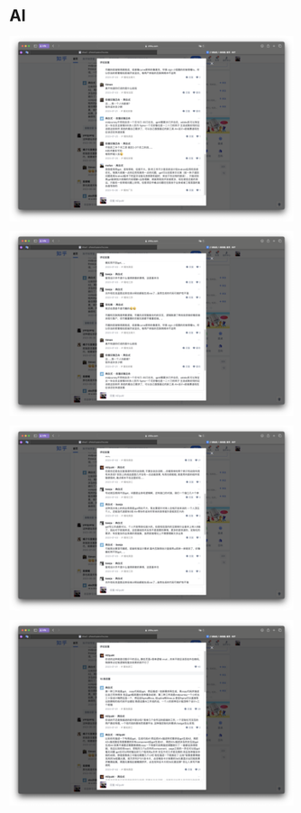 # AI

![Screenshot 2024-05-18 at 20.44.00.png](AI/Screenshot_2024-05-18_at_20.44.00.png)

![Screenshot 2024-05-18 at 20.43.56.png](AI/Screenshot_2024-05-18_at_20.43.56.png)

![Screenshot 2024-05-18 at 20.43.49.png](AI/Screenshot_2024-05-18_at_20.43.49.png)

![Screenshot 2024-05-18 at 20.43.42.png](AI/Screenshot_2024-05-18_at_20.43.42.png)